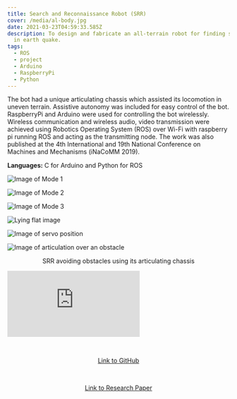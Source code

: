 ```yaml
---
title: Search and Reconnaissance Robot (SRR)
cover: /media/al-body.jpg
date: 2021-03-23T04:59:33.585Z
description: To design and fabricate an all-terrain robot for finding survivors
  in earth quake.
tags:
  - ROS
  - project
  - Arduino
  - RaspberryPi
  - Python
---
```

The bot had a unique articulating chassis which assisted its locomotion in uneven terrain. Assistive autonomy was included for easy control of the bot. RaspberryPi and Arduino were used for controlling the bot wirelessly. Wireless communication and wireless audio, video transmission were achieved using Robotics Operating System (ROS) over Wi-Fi with raspberry pi running ROS and acting as the transmitting node. The work was also published at the 4th International and 19th National Conference on Machines and Mechanisms (iNaCoMM 2019).

**Languages:** C for Arduino and Python for ROS 

![Image of Mode 1](/media/mode_1.png "First Mode")

![Image of Mode 2](/media/mode_2.png "Second Mode")

![Image of Mode 3](/media/mode_3.png "Third mode")

![Lying flat image](/media/b0.png "Lying flat")

![Image of servo position](/media/b2.png "Servo positions")

![Image of articulation over an obstacle](/media/b3.png "Articulation over an obstacle")

<p style="text-align: center;"> SRR avoiding obstacles using its articulating chassis </p>

<Embed
  src="https://www.youtube.com/embed/hqSBQtawzKE"
/>

<br />

<p style="text-align: center;">
<a href="https://github.com/SarthakNarayan/DSARR">Link to GitHub</a>

</p>

<br />

<p style="text-align: center;">
<a href="https://www.researchgate.net/publication/343361428_Search_and_Reconnaissance_Robot_for_Disaster_Management">Link to Research Paper</a>

</p>